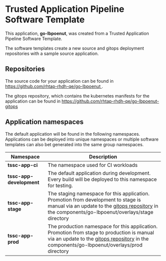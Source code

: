 # Trusted Application Pipeline Software Template

This application, **go-lbpoenut**, was created from a Trusted Application Pipeline Software Template.

The software templates create a new source and gitops deployment repositories with a sample source application. 

## Repositories

The source code for your application can be found in [https://github.com/rhtap-rhdh-qe/go-lbpoenut ](https://github.com/rhtap-rhdh-qe/go-lbpoenut ).
 
The gitops repository, which contains the kubernetes manifests for the application can be found in 
[https://github.com/rhtap-rhdh-qe/go-lbpoenut-gitops ](https://github.com/rhtap-rhdh-qe/go-lbpoenut-gitops ) 

## Application namespaces 

The default application will be found in the following namespaces. Applications can be deployed into unique namespaces or multiple software templates can also bet generated into the same group namespaces.  

|  Namespace   |  Description   |  
| -------- | -------- |
| **tssc-app-ci** | The namespace used for CI workloads |
| **tssc-app-development** | The default application during development. Every build will be deployed to this namespace for testing. |
| **tssc-app-stage** | The staging namespace for this application. Promotion from development to stage is manual via an update to the [gitops repository](https://github.com/rhtap-rhdh-qe/go-lbpoenut-gitops ) in the components/go-lbpoenut/overlays/stage directory |
| **tssc-app-prod** | The production namespace for this application. Promotion from stage to production is manual via an update to the [gitops repository](https://github.com/rhtap-rhdh-qe/go-lbpoenut-gitops ) in the components/go-lbpoenut/overlays/prod directory |